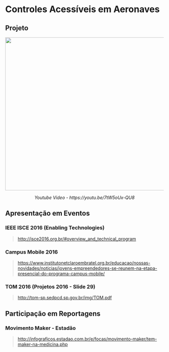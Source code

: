 # Controles Acessíveis em Aeronaves

## Projeto

<p align="center">
  <img src=https://github.com/matheusrmorgado/aircraft-passenger-console/blob/master/images/FinalPrototype.jpg height="485" width="713">
</p>
<p align="center">
  <i> Youtube Video - https://youtu.be/7tW5oUx-QU8</i>
</p>


## Apresentação em Eventos

### IEEE ISCE 2016 (Enabling Technologies)

> http://isce2016.org.br/#overview_and_technical_program 

### Campus Mobile 2016

> https://www.institutonetclaroembratel.org.br/educacao/nossas-novidades/noticias/jovens-empreendedores-se-reunem-na-etapa-presencial-do-programa-campus-mobile/

### TOM 2016  (Projetos 2016 - Slide 29)

> http://tom-sp.sedpcd.sp.gov.br/img/TOM.pdf


## Participação em Reportagens

### Movimento Maker - Estadão

> http://infograficos.estadao.com.br/e/focas/movimento-maker/tem-maker-na-medicina.php